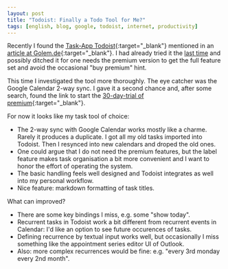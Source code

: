 ```yaml
---
layout: post
title: "Todoist: Finally a Todo Tool for Me?"
tags: [english, blog, google, todoist, internet, productivity]
---
```

Recently I found the [Task-App Todoist][todoist]{:target="_blank"} mentioned in
an [article at Golem.de][golem]{:target="_blank"}. I had already tried it the
[last time][rants] and possibly ditched it for one needs the premium version to
get the full feature set and avoid the occasional "buy premium" hint.

This time I investigated the tool more thoroughly. The eye catcher was the
Google Calendar 2-way sync. I gave it a second chance and, after some search,
found the link to start the [30-day-trial of
premium][premium]{:target="_blank"}.

For now it looks like my task tool of choice:
* The 2-way sync with Google Calendar works mostly like a charme. Rarely it
  produces a duplicate. I got all my old tasks imported into Todoist. Then I
  resynced into new calendars and droped the old ones.
* One could argue that I do not need the premium features, but the label feature
  makes task organisation a bit more convenient and I want to honor the effort
  of operating the system.
* The basic handling feels well designed and Todoist integrates as well into my
  personal workflow.
* Nice feature: markdown formatting of task titles.

What can improved?
* There are some key bindings I miss, e.g. some "show today".
* Recurrent tasks in Todoist work a bit different from recurrent events in
  Calendar: I'd like an option to see future occurences of tasks.
* Defining recurrence by textual input works well, but occasionally I miss
  something like the appointment series editor UI of Outlook.
* Also: more complex recurrences would be fine: e.g. "every 3rd monday every 2nd
  month".

[rants]: /2020/06/28/todo-or-not.html
[golem]: https://www.golem.de/news/workflow-arbeite-lieber-asynchron-2007-149420.html
[todoist]: https://todoist.com
[premium]: https://todoist.com/premium/free_trial

